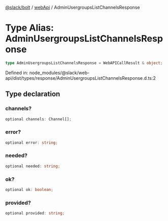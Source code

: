 [@slack/bolt](../../../../index.md) / [webApi](../index.md) / AdminUsergroupsListChannelsResponse

# Type Alias: AdminUsergroupsListChannelsResponse

```ts
type AdminUsergroupsListChannelsResponse = WebAPICallResult & object;
```

Defined in: node\_modules/@slack/web-api/dist/types/response/AdminUsergroupsListChannelsResponse.d.ts:2

## Type declaration

### channels?

```ts
optional channels: Channel[];
```

### error?

```ts
optional error: string;
```

### needed?

```ts
optional needed: string;
```

### ok?

```ts
optional ok: boolean;
```

### provided?

```ts
optional provided: string;
```
